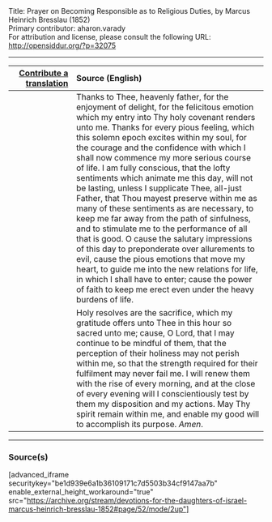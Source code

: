 <html>
<head></head>
<body>
Title: Prayer on Becoming Responsible as to Religious Duties, by Marcus Heinrich Bresslau (1852)<br />
Primary contributor: aharon.varady<br />
For attribution and license, please consult the following URL: <a href="http://opensiddur.org/?p=32075">http://opensiddur.org/?p=32075</a>
<p />
<hr />

<table style="margin-left: auto;margin-right: auto;" class="draggable">
<thead><tr><th id="x" style="text-align: right;"><a href="/contributing/upload/">Contribute a translation</a></th><th style="text-align: left;">Source (English)</th></tr></thead>
<tbody>
<tr><td style="vertical-align:top;" width="25%">
<div class="liturgy"><span lang="he">

</span></div></td>
 
<td style="vertical-align:top;">
<div class="english">
Thanks to Thee, heavenly father, for the enjoyment of delight, for the felicitous emotion which my entry into Thy holy covenant renders unto me. Thanks for every pious feeling, which this solemn epoch excites within my soul, for the courage and the confidence with which I shall now commence my more serious course of life. I am fully conscious, that the lofty sentiments which animate me this day, will not be lasting, unless I supplicate Thee, all-just Father, that Thou mayest preserve within me as many of these sentiments as are necessary, to keep me far away from the path of sinfulness, and to stimulate me to the performance of all that is good. O cause the salutary impressions of this day to preponderate over allurements to evil, cause the pious emotions that move my heart, to guide me into the new relations for life, in which I shall have to enter; cause the power of faith to keep me erect even under the heavy burdens of life.
</div></td></tr>


<tr><td style="vertical-align:top;">
<div class="liturgy"><span lang="he">

</span></div></td>
 
<td style="vertical-align:top;">
<div class="english">
Holy resolves are the sacrifice, which my gratitude offers unto Thee in this hour so sacred unto me; cause, O Lord, that I may continue to be mindful of them, that the perception of their holiness may not perish within me, so that the strength required for their fulfilment may never fail me. I will renew them with the rise of every morning, and at the close of every evening will I conscientiously test by them my disposition and my actions. May Thy spirit remain within me, and enable my good will to accomplish its purpose. <em>Amen</em>.
</div></td></tr>
</tbody></table>

<hr />

<h3>Source(s)</h3>

[advanced_iframe securitykey="be1d939e6a1b36109171c7d5503b34cf9147aa7b" enable_external_height_workaround="true" src="https://archive.org/stream/devotions-for-the-daughters-of-israel-marcus-heinrich-bresslau-1852#page/52/mode/2up"]

&nbsp;
</body>
</html>